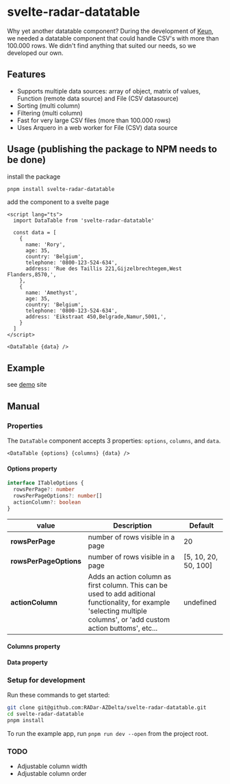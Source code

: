 # svelte-radar-datatable

Why yet another datatable component?
During the development of [Keun](https://github.com/RADar-AZDelta/Keun), we needed a datatable component that could handle CSV's with more than 100.000 rows.
We didn't find anything that suited our needs, so we developed our own.

## Features

- Supports multiple data sources: array of object, matrix of values, Function (remote data source) and File (CSV datasource)
- Sorting (multi column)
- Filtering (multi column)
- Fast for very large CSV files (more than 100.000 rows)
- Uses Arquero in a web worker for File (CSV) data source

## Usage (publishing the package to NPM needs to be done)

install the package

```bash
pnpm install svelte-radar-datatable
```

add the component to a svelte page

```svelte
<script lang="ts">
  import DataTable from 'svelte-radar-datatable'
  
  const data = [
    {
      name: 'Rory',
      age: 35,
      country: 'Belgium',
      telephone: '0800-123-524-634',
      address: 'Rue des Taillis 221,Gijzelbrechtegem,West Flanders,8570,',
    },
    {
      name: 'Amethyst',
      age: 35,
      country: 'Belgium',
      telephone: '0800-123-524-634',
      address: 'Eikstraat 450,Belgrade,Namur,5001,',
    }
  ]
</script>

<DataTable {data} />
```

## Example

see [demo](https://radar-azdelta.github.io/svelte-radar-datatable/) site

## Manual

### Properties

The `DataTable` component accepts 3 properties: `options`, `columns`, and `data`.

```svelte
<DataTable {options} {columns} {data} />
```

#### Options property

```typescript
interface ITableOptions {
  rowsPerPage?: number
  rowsPerPageOptions?: number[]
  actionColumn?: boolean
}
```

| value | Description | Default |
| ----- | ----------- |---------|
| **rowsPerPage** | number of rows visible in a page | 20 |
| **rowsPerPageOptions** | number of rows visible in a page | [5, 10, 20, 50, 100] |
| **actionColumn** | Adds an action column as first column. This can be used to add aditional functionality, for example 'selecting multiple columns', or 'add custom action buttoms', etc... | undefined |

#### Columns property

#### Data property

### Setup for development

Run these commands to get started:

```bash
git clone git@github.com:RADar-AZDelta/svelte-radar-datatable.git
cd svelte-radar-datatable
pnpm install
```

To run the example app, run `pnpm run dev --open` from the project root.

### TODO

- Adjustable column width
- Adjustable column order
